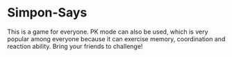 # Simpon-Says
This is a game for everyone.   PK mode can also be used, which is very popular among everyone because it can exercise memory, coordination and reaction ability. Bring your friends to challenge!
